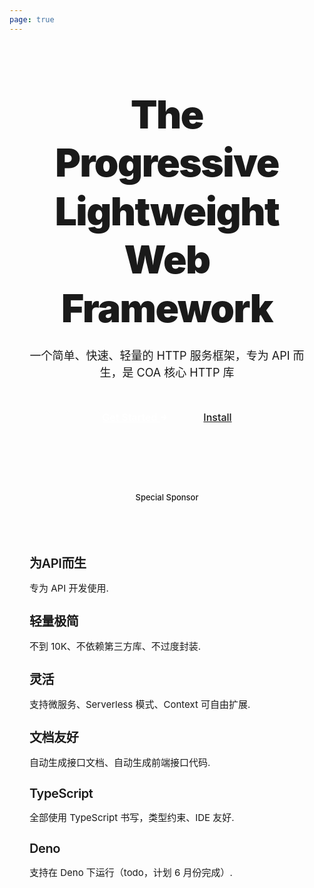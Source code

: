 ```yaml
---
page: true
---
```


<section id="hero">
  <h1 class="tagline">
    The Progressive<br>
    Lightweight Web Framework
  </h1>
  <p class="description">
    一个简单、快速、轻量的 HTTP 服务框架，专为 API 而生，是 COA 核心 HTTP 库
  </p>
  <p class="actions">
    <a class="get-started" href="/guide/introduction.html">Get Started <svg class="icon" xmlns="http://www.w3.org/2000/svg" width="10" height="10" viewBox="0 0 24 24"><path d="M13.025 1l-2.847 2.828 6.176 6.176h-16.354v3.992h16.354l-6.176 6.176 2.847 2.828 10.975-11z"/></svg></a>
    <a class="setup" href="/guide/start.html">Install</a>
  </p>
</section>

<!-- TODO make dynamic based on data -->
<section id="special-sponsor">
  <span>Special Sponsor</span>
</section>

<section id="highlights" class="vt-box-container">
  <div class="vt-box">
    <h3>为API而生</h3>
    <p>专为 API 开发使用.</p>
  </div>
  <div class="vt-box">
    <h3>轻量极简</h3>
    <p>不到 10K、不依赖第三方库、不过度封装.</p>
  </div>
  <div class="vt-box">
    <h3>灵活</h3>
    <p>支持微服务、Serverless 模式、Context 可自由扩展.</p>
  </div>
  <div class="vt-box">
    <h3>文档友好</h3>
    <p>自动生成接口文档、自动生成前端接口代码.</p>
  </div>
  <div class="vt-box">
    <h3>TypeScript</h3>
    <p>全部使用 TypeScript 书写，类型约束、IDE 友好.</p>
  </div>
  <div class="vt-box">
    <h3>Deno</h3>
    <p>支持在 Deno 下运行（todo，计划 6 月份完成）.</p>
  </div>
</section>

<section id="sponsors">
  <!-- TODO -->
</section>

<section id="ways-to-use">
  <!-- TODO show toggleable example between CDN vs. SFC usage -->
</section>

<section id="tooling">
  <!-- TODO show tooling screenshots -->
</section>

<style scoped>
section {
  padding: 42px 32px;
}

#hero {
  padding: 76px 32px;
  text-align: center;
}

.tagline {
  font-size: 62px;
  line-height: 1.25;
  font-weight: 900;
  letter-spacing: -1.5px;
  max-width: 900px;
  margin: 0px auto;
}

.dark .tagline {
  /* color: var(--vt-c-green-light); */
  background: -webkit-linear-gradient(315deg, #42d392 25%, #647eff);
  -webkit-background-clip: text;
  -webkit-text-fill-color: transparent;
}

.description {
  max-width: 760px;
  line-height: 1.5;
  color: var(--vt-c-text-2);
  transition: color 0.5s;
  font-size: 18px;
  margin: 24px auto 40px;
}

.actions a {
  font-size: 16px;
  display: inline-block;
  background-color: var(--vt-c-bg-mute);
  padding: 8px 18px;
  font-weight: 500;
  border-radius: 8px;
  transition: background-color 0.5s, color 0.5s;
}

.actions .get-started {
  font-weight: 600;
  background-color: var(--vt-c-green);
  color: #fff;
  margin-right: 18px
}

.actions .icon {
  display: inline;
  position: relative;
  top: -1px;
  margin-left: 2px;
  fill: currentColor;
  transition: transform 0.2s;
}

.dark .actions .get-started {
  color: var(--vt-c-indigo);
}

.actions .get-started:hover {
  background-color: var(--vt-c-green-dark);
  transition-duration: 0.2s;
}

.actions .get-started:hover .icon {
  transform: translateX(2px);
}

.dark .actions .get-started:hover {
  background-color: var(--vt-c-green-light);
}

.actions .setup {
  color: var(--vt-c-text-code);
}

.actions .setup:hover {
  background-color: var(--vt-c-gray-light-4);
  transition-duration: 0.2s;
}

.dark .actions .setup:hover {
  background-color: var(--vt-c-gray-dark-3);
}

#special-sponsor {
  border-top: 1px solid var(--vt-c-divider-light);
  border-bottom: 1px solid var(--vt-c-divider-light);
  padding: 12px 24px;
  text-align: center;
}

#special-sponsor span {
  color: var(--vt-c-text-2);
  font-weight: 500;
  font-size: 13px;
  vertical-align: middle;
  margin: 0 24px;
}

#special-sponsor img {
  display: inline-block;
  vertical-align: middle;
  height: 36px;
}

.dark #special-sponsor img {
  filter: grayscale(1) invert(1);
}

#highlights {
  max-width: 960px;
  margin: 0px auto;
  color: var(--vt-c-text-2);
}

#highlights h3 {
  font-weight: 600;
  font-size: 20px;
  letter-spacing: -0.4px;
  color: var(--vt-c-text-1);
  transition: color 0.5s;
  margin-bottom: 0.75em;
}

#highlights p {
  font-weight: 400;
  font-size: 15px;
}

#highlights .vt-box {
  background-color: transparent;
}

@media (max-width: 768px) {
  .tagline {
    font-size: 48px;
    letter-spacing: -0.5px;
  }
  .description {
    font-size: 18px;
    margin-bottom: 48px;
  }
}

@media (max-width: 576px) {
  #hero {
    padding: 64px 32px;
  }
  .tagline {
    font-size: 38px;
  }
  .description {
    font-size: 16px;
    margin: 18px 0 30px;
  }
  #special-sponsor img {
    display: block;
    margin: 2px auto 1px;
  }
  #highlights h3 {
    margin-bottom: 0.6em;
  }
  #highlights .vt-box {
    padding: 20px 36px;
  }
}

@media (max-width: 370px) {
  .tagline {
    font-size: 36px;
  }
}
</style>
